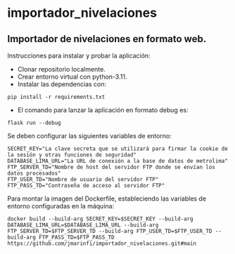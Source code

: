 # importador_nivelaciones

## Importador de nivelaciones en formato web.

Instrucciones para instalar y probar la aplicación:

- Clonar repositorio localmente.
- Crear entorno virtual con python-3.11.
- Instalar las dependencias con:

```console
pip install -r requirements.txt
```

- El comando para lanzar la aplicación en formato debug es:

```console
flask run --debug
```

Se deben configurar las siguientes variables de entorno:

```console
SECRET_KEY="La clave secreta que se utilizará para firmar la cookie de la sesión y otras funciones de seguridad"
DATABASE_LIMA_URL="La URL de conexión a la base de datos de metrolima"
FTP_SERVER_TD="Nombre de host del servidor FTP donde se envían los datos procesados"
FTP_USER_TD="Nombre de usuario del servidor FTP"
FTP_PASS_TD="Contraseña de acceso al servidor FTP"
```

Para montar la imagen del Dockerfile, estableciendo las variables de entorno configuradas en la máquina:

```console
docker build --build-arg SECRET_KEY=$SECRET_KEY --build-arg DATABASE_LIMA_URL=$DATABASE_LIMA_URL --build-arg FTP_SERVER_TD=$FTP_SERVER_TD --build-arg FTP_USER_TD=$FTP_USER_TD --build-arg FTP_PASS_TD=$FTP_PASS_TD https://github.com/jmarinfi/importador_nivelaciones.git#main
```
